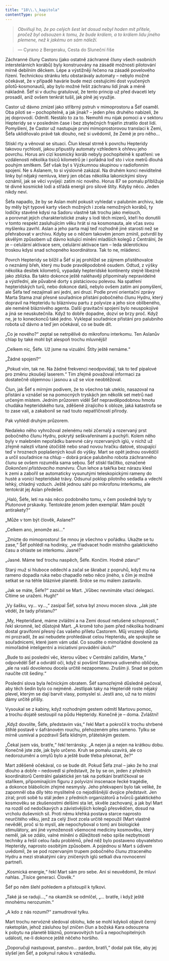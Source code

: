 ```yaml
---
title: "18\\.\_kapitola"
contentType: prose
---
```


<section>

> _Obviňují ho, že po celých šest let dosud nebyl hoden mít přítele, pročež byl odsouzen k tomu, že bude králem, a to králem lidu jiného plemene, než k jakému on sám náleží._

> — Cyrano z Bergeraku, Cesta do Sluneční říše

Záchranné čluny Castoru (jako ostatně záchranné čluny všech osobních interstelárních korábů) byly konstruovány na zásadě možnosti pilotování mírně debilním děckem. Lépe a výstižněji řečeno na zásadě povelového řízení. Technickou stránku letu obstarávaly automaty – nebylo možné očekávat, že v případě havárie bude mezi cestujícími dost vyučených pilotů-kosmonautů, aby bylo možné řešit záchranu lidí jinak a méně nákladně. Šéf si v duchu gratuloval, že tento princip už před dvaceti lety prosadil, aniž ovšem tenkrát tušil, jak plně jej využije.

Castor už dávno zmizel jako stříbrný pstruh v mimoprostoru a Šéf osaměl. Oba piloti se – pochopitelně, a jak jinak? – jeden přes druhého nabízeli, že jej doprovodí. Odmítl. Nestálo to za to. Nemohli mu nijak pomoci a v sektoru Hepteridy se v posledním čase i bez zbytečných frajeřin ztratilo dost lidí. Pomyšlení, že Castor už nastupuje první mimoprostorovou translaci k Zemi, Šéfa uklidňovalo právě tak dlouho, než si uvědomil, že Země je pro něho…

Stiskl rty a věnoval se situaci. Člun klesal strmě k povrchu Hepteridy takovou rychlostí, jakou připustily automaty vzhledem k ohřevu jeho povrchu. Horus ani cizí kosmický koráb nebyly pochopitelně k spatření: ve vzdálenosti několika tisíců kilometrů je i pořádná loď sto i více metrů dlouhá pouhým smítkem. Šéf však byl s Výzkumnou skupinou v radiofonním spojení. Ne s Aslanem, to si výslovně zakázal. Na druhém konci neviditelné linky byl nějaký nemluva, který jen občas několika lakonickými slovy oznámil, jak se věci vyvíjejí: zatím nic nového. Horus 87 se pomalu přibližuje té divné kosmické lodi a střádá energii pro silové štíty. Kdyby něco. Jeden nikdy neví.

Šéfa napadlo, že by se Aslan mohl pokusit vyhledat v palubním archivu, kde by měly být typové karty všech možných i zcela nemožných korábů, ty lodičky stavěné kdysi na Sadoru vlastně tak trochu jako melouch, a porovnat jejich charakteristické znaky s lodí těch mizerů, kteří ho donutili v tomto respekt zasluhujícím věku hrát si na kosmonauta, ale včas svou myšlenku zavrhl. Aslan a jeho parta mají teď rozhodně jiné starosti než se přehrabovat v archivu. Kdyby se o něčem takovém jenom zmínil, potvrdil by skvělým způsobem už dávno kolující mínění mladších kolegů z Centrální, že je – celulární aktivace sem, celulární aktivace tam – leda sklerotickou troskou kdysi snad schopného koordinátora. Tak to ne, mládenci.

Povrch Hepteridy se blížil a Šéf si jej prohlížel se zájmem přistěhovalce o neznámý břeh, který mu bude pravděpodobně osudem. Odtud, z výšky několika desítek kilometrů, vypadaly hepteridské kontinenty stejně líbezně jako zblízka. Ba takto dokonce ještě naléhavěji připomínaly nepravidelné a výstřední, ale půvabné dorty s pistáciovou polevou. Na spatření hepteridských turů, nebo dokonce datů, nebylo ovšem zatím ani pomyšlení, ale Šéfa teď nezajímali ani jedni, ani druzí. Podle první orientační zprávy Marta Stama znal přesné souřadnice přistání pobočného člunu Hydru, který dopravil na Hepteridu tu bláznivou partu z polyvize a jeho sice oblíbeného, ale neméně bláznivého agenta. Další gravitační spojení bylo neuspokojivé a jiná se neuskutečnila. Když to dobře dopadne, dozví se brzy proč. Když ne, je to koneckonců také jedno. Vyklepal souřadnice přistání pro palubního robota už dávno a teď jen očekával, co se bude dít.

„Co je nového?“ zeptal se netrpělivě do mikrofonu interkomu. Ten Aslanův chlap by také mohl být alespoň trochu mluvnější!

„Celkem nic, Šéfe. Už jsme na vizuální. Štíty ještě nemáme.“

„Žádné spojení?“

„Pokud vím, tak ne. Na žádné frekvenci neodpovídají, tak to teď pípalové pro změnu zkoušejí laserem.“ Tím zřejmě považoval informaci za dostatečně objemnou i jasnou a už se více neobtěžoval.

Člun, jak Šéf s mírným podivem, že to všechno tak uteklo, nasazoval na přistání a vznášel se na pomocných tryskách jen několik set metrů nad určeným místem. Jedním průzorem viděl Šéf nepravděpodobnou hmotu chudáka hepteridského tura, zděšeně zírajícího k obloze, jaká katastrofa se to zase valí, a zakabonil se nad touto nepatřičností přírody.

Pak vyhlédl druhým průzorem.

Nedaleko něho vyhrožoval zelenému nebi zčernalý a rozervaný prst pobočného člunu Hydru, pokrytý seškvařeninami a puchýři. Kolem něho byly v malebném nepořádku barevné cáry rozervaných iglú, v nichž už zřejmě nalezli vítané útočiště nebo snad novou hračku datové, stoupající teď v hroznech poplašených koulí do výšky. Mart se opět jednou osvědčil a určil souřadnice na chlup – dobrá práce palubního robota záchranného člunu se ovšem rozuměla sama sebou. Šéf stiskl tlačítko, označené _Dokončení přistávacího manévru._ Člun lehce a takřka bez nárazu klesl k zemi a zabořil se automaticky vysunutými teleskopickými rameny do husté a vonící hepteridské trávy. Odsunul poklop pilotního sedadla a vdechl lehký, chladný vzduch. Ještě jednou sáhl po mikrofonu interkomu, ale tentokrát jej Aslan předešel.

„Haló, Šéfe, letí na nás něco podobného tomu, v čem posledně byly ty Plutonové prskavky. Tentokráte jenom jeden exemplář. Mám použít antirakety?“

„Může v tom být člověk, Aslane?“

„Celkem ano, jenomže asi…“

„Zmizte do mimoprostoru! Se mnou je všechno v pořádku. Ukažte se tu zase,“ Šéf pohlédl na hodinky, „ve třiadvacet hodin místního galaktického času a ohlaste se interkomu. Jasné?“

„Jasné. Máme teď trochu naspěch, Šéfe. Končím. Hodně zdaru!“

Starý muž si hluboce oddechl a začal se škrabat z popruhů, když mu na rameno dopadla ruka nebo chapadlo nebo něco jiného, s čím je možné setkat se na téhle bláznivé planetě. Srdce se mu málem zastavilo.

„Jak se máte, Šéfe?“ zazubil se Mart. „Vůbec nevnímáte vítací delegaci. Cítíme se uraženi. Hugh!“

„Vy šašku, vy… vy…,“ zasípal Šéf, sotva byl znovu mocen slova. „Jak jste věděl, že tady přistanu?“

„My, Hepteriďané, máme zvláštní a na Zemi dosud netušené schopnosti,“ řekl skromně, leč důstojně Mart. „A kromě toho jsem před několika hodinami dostal gravifonní přesný čas vašeho příletu Castorem. Můj vrozený důvtip mi prozradil, že asi nebudete prohledávat celou Hepteridu, ale spokojíte se souřadnicemi, které jsem vám udal. Co soudíte o mimořádné dovolené za mimořádně inteligentní a iniciativní provádění úkolu?“

„Bude to asi poslední věc, kterou vůbec v Centrální zařídím, Marte,“ odpověděl Šéf a odvrátil oči, když si povšiml Stamova udiveného obličeje, „ale na vaši dovolenou docela určitě nezapomenu. Zruším ji. Snad se potom naučíte ctít šediny.“

Poslední slova byla řečnickým obratem. Šéf samozřejmě důsledně pečoval, aby těch šedin bylo co nejméně. Jestlipak taky na Hepteridě roste nějaký plevel, kterým se dají barvit vlasy, pomyslel si. Jestli ano, už na to místní dámy určitě přišly.

Vysoukal se z kabiny, když rozhodným gestem odmítl Martovu pomoc, a trochu dojatě sestoupil na půdu Hepteridy. Konečně je – doma. Zvláštní!

„Když dovolíte, Šéfe, představím vás,“ řekl Mart a pokročil k trochu shrbené štíhlé postavě v šafránovém rouchu, přehozeném přes rameno. Tylku se mírně usmíval a pozdravil Šéfa klidným, přátelským gestem.

„Čekal jsem vás, bratře,“ řekl terránsky. „A nejen já a nejen na krátkou dobu. Konečně jste zde, jak bylo určeno. Kruh se pomalu uzavírá, ale co nedorozumění a omylů bylo a ještě bude třeba překonat, že?“

Mart zděšeně očekával, co se bude dít. Pokud Šéfa znal – jako že ho znal dlouho a dobře – nedovedl si představit, že by se on, jeden z předních koordinátorů Centrální galaktické jen tak na potkání bratříčkoval se staříkem, připomínajícím figuru z polyvizní inscenace řecké tragédie, a dokonce blábolícím zřejmé nesmysly. Jeho překvapení bylo tak veliké, že zapomněl oba díly této myslitelně co nejodlišnější dvojice představit. Jen zíral; proti sobě tu stál jeden z předních organizátorů a tvůrců galaktického kosmověku se zkušenostmi delšími sta let, skvěle zachovaný, a jak byl Mart na rozdíl od nedočkavých a závistivějších kolegů přesvědčen, dosud na vrcholu duševních sil. Proti němu křehká postava starce naprosto neurčitého věku, jenž za celý život zcela určitě nepoužil (Mart vlastně nevěděl, proč si to myslí, ale nepochyboval o tom) ani biologické stimulátory, ani jiné vymoženosti všemocné medicíny kosmověku, který neměl, jak se zdálo, valné mínění o důležitosti nebo spíše nezbytnosti techniky a řešil celou řadu problémů, před něž bylo postaveno obyvatelstvo Hepteridy, naprosto osobitým způsobem. A pojednou si Mart s údivem uvědomil, že se pod rozervaným trupem pobočného člunu ztraceného Hydru a mezi strakatými cáry zničených iglú setkali dva rovnocenní partneři.

„Kosmická energie,“ řekl Mart sám pro sebe. Ani si neuvědomil, že mluví nahlas. „Tisíce generací. Člověk.“

Šéf po něm šlehl pohledem a přistoupil k tylkovi.

„Také já se raduji…,“ na okamžik se odmlčel, „… bratře, i když ještě mnohému nerozumím.“

„A kdo z nás rozumí?“ zamudroval tylku.

Mart trochu nervózně sledoval oblohu, kde se mohl kdykoli objevit černý raketoplán, jehož zásluhou byl zničen člun a božská Kara odsouzena k pobytu na planetě bláznů, ponravovitých turů a nepochopitelných událostí, ne-li dokonce ještě něčeho horšího.

„Doporučuji nastupovat, panstvo… pardon, bratři,“ dodal pak tiše, aby jej slyšel jen Šéf, a pokynul rukou k vznášedlu.

</section>
